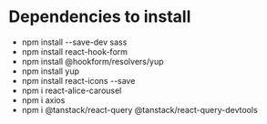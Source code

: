 # Dependencies to install

- npm install --save-dev sass
- npm install react-hook-form
- npm install @hookform/resolvers/yup
- npm install yup
- npm install react-icons --save
- npm i react-alice-carousel
- npm i axios
- npm i @tanstack/react-query @tanstack/react-query-devtools